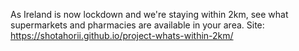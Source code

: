 As Ireland is now lockdown and we're staying within 2km, see what supermarkets and pharmacies are available in your area.
Site: https://shotahorii.github.io/project-whats-within-2km/
